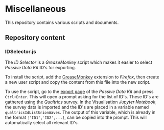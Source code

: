 # Miscellaneous

This repository contains various scripts and documents.

## Repository content

### IDSelector.js

The _ID Selector_ is a _GreaseMonkey_ script which makes it easier to select _Passive Data Kit_ ID's for exporting. 

To install the script, add the [GreaseMonkey](https://addons.mozilla.org/firefox/addon/greasemonkey/) extension to _Firefox_, then create a new user script and copy the content from this file into the new script.

To use the script, go to the [export page](https://bubble.labs.vu.nl/data/export) of the _Passive Data Kit_ and press `Ctrl+Enter`. This will open a prompt asking for the list of ID's. These ID's are gathered using the _Qualtrics_ survey. In the [Visualisation](https://github.com/Filter-Bubble/Filter-Bubble-Visualisations) _Jupyter Notebook_, the survey data is imported and the ID's are placed in a variable named `qualtricsIdListUnionWaves`. The output of this variable, which is already in the format `['ID1','ID2',...]`, can be copied into the prompt. This will automatically select all relevant ID's.